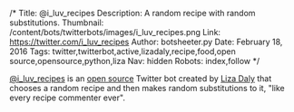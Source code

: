 /*
Title: @i_luv_recipes
Description: A random recipe with random substitutions.
Thumbnail: /content/bots/twitterbots/images/i_luv_recipes.png
Link: https://twitter.com/i_luv_recipes
Author: botsheeter.py
Date: February 18, 2016
Tags: twitter,twitterbot,active,lizadaly,recipe,food,open source,opensource,python,liza
Nav: hidden
Robots: index,follow
*/

[@i_luv_recipes](https://twitter.com/i_luv_recipes) is an [open source](https://github.com/lizadaly/i_luv_recipes) Twitter bot created by [Liza Daly](https://twitter.com/liza) that chooses a random recipe and then makes random substitutions to it, "like every recipe commenter ever".
